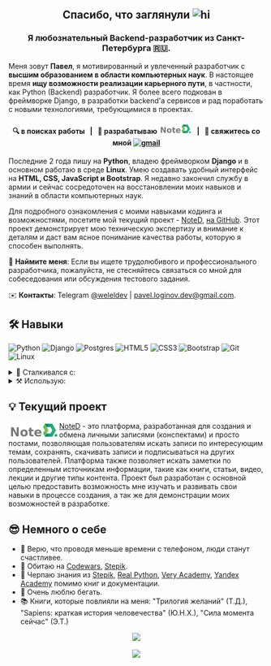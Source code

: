 <!-- <p align="center"><img src="imgs/cover.jpeg" alt="cover" width="700" /></p> -->

<h2 align="center">
  Спасибо, что заглянули <img alt="hi" src="https://raw.githubusercontent.com/aemmadi/aemmadi/master/wave.gif" width="36"/>
</h2>


<!-- <img align="right" alt="Mark" src="imgs/WATNEY.png" height="340" /> -->

<h3 align="center">Я любознательный Backend-разработчик из Санкт-Петербурга 🇷🇺.</h3>

Меня зовут **Павел**, я мотивированный и увлеченный разработчик с **высшим образованием в области компьютерных наук**. В настоящее время **ищу возможности реализации карьерного пути**, в частности, как Python (Backend) разработчик. Я более всего подкован в фреймворке Django, в разработки backend'а сервисов и рад поработать с новыми технологиями, требующимися в проектах.

<h4 align="center">🔍 в поисках работы &nbsp; | &nbsp; 🌱 разрабатываю <a href="https://github.com/welel/noted" _target="blank"><img alt="noted_logo" src="imgs/noted_logo2.png" width="65"/></a> &nbsp; | &nbsp; 💬 свяжитесь со мной <a href="mailto:pavel.loginov.dev@gmail.com" ><img src="https://img.shields.io/badge/-gmail-informational?style=flat&logo=gmail" alt="gmail"/></a></h4>

Последние 2 года пишу на **Python**, владею фреймворком **Django** и в основном работаю в среде **Linux**. Умею создавать удобный интерфейс на **HTML, CSS, JavaScript и Bootstrap**. Я недавно закончил службу в армии и сейчас сосредоточен на восстановлении моих навыков и знаний в области компьютерных наук.

Для подробного ознакомления с моими навыками кодинга и возможностями, посетите мой текущий проект - [NoteD](https://welel-noted.site/en/), [на GitHub](https://github.com/welel/noted). Этот проект демонстрирует мою техническую экспертизу и внимание к деталям и даст вам ясное понимание качества работы, которую я способен выполнять.

👔 **Наймите меня**: Если вы ищете трудолюбивого и профессионального разработчика, пожалуйста, не стесняйтесь связаться со мной для собеседования или обсуждения тестового задания.

:envelope: **Контакты**: Telegram [@weleldev](https://t.me/weleldev) | pavel.loginov.dev@gmail.com.

## 🛠️ Навыки

![Python](https://img.shields.io/badge/python-3670A0?style=for-the-badge&logo=python&logoColor=ffdd54)
![Django](https://img.shields.io/badge/django-%23092E20.svg?style=for-the-badge&logo=django&logoColor=white)
![Postgres](https://img.shields.io/badge/postgres-%23316192.svg?style=for-the-badge&logo=postgresql&logoColor=white)
![HTML5](https://img.shields.io/badge/html5-%23E34F26.svg?style=for-the-badge&logo=html5&logoColor=white)
![CSS3](https://img.shields.io/badge/css3-%231572B6.svg?style=for-the-badge&logo=css3&logoColor=white)
![Bootstrap](https://img.shields.io/badge/bootstrap-%23563D7C.svg?style=for-the-badge&logo=bootstrap&logoColor=white)
![Git](https://img.shields.io/badge/git-%23F05033.svg?style=for-the-badge&logo=git&logoColor=white)
![Linux](https://img.shields.io/badge/Linux-FCC624?style=for-the-badge&logo=linux&logoColor=black)

<details>
  <summary> 🔨 Сталкивался с:</summary>
  </br>
  <img src="https://img.shields.io/badge/nginx-%23009639.svg?style=for-the-badge&logo=nginx&logoColor=white" alt="nginx" />
  <img src="https://img.shields.io/badge/heroku-%23430098.svg?style=for-the-badge&logo=heroku&logoColor=white" alt="Heroku" />
  <img src="https://img.shields.io/badge/gunicorn-%298729.svg?style=for-the-badge&logo=gunicorn&logoColor=white" alt="Gunicorn" />
  <img src="https://img.shields.io/badge/java-%23ED8B00.svg?style=for-the-badge&logo=java&logoColor=white" alt="Java" />
  <img src="https://img.shields.io/badge/TensorFlow-%23FF6F00.svg?style=for-the-badge&logo=TensorFlow&logoColor=white" alt="TensorFlow" />
  <img src="https://img.shields.io/badge/Keras-%23D00000.svg?style=for-the-badge&logo=Keras&logoColor=white" alt="Keras" />
  <img src="https://img.shields.io/badge/Android-3DDC84?style=for-the-badge&logo=android&logoColor=white" alt="Android" />
  <img src="https://img.shields.io/badge/go-%2300ADD8.svg?style=for-the-badge&logo=go&logoColor=white" alt="Go" />
</details>

<details>
  <summary> ⚒️ Использую:</summary>
  </br>
  <img src="https://img.shields.io/badge/jupyter-%23FA0F00.svg?style=for-the-badge&logo=jupyter&logoColor=white" alt="Jupyter Notebook" />
  <img src="https://img.shields.io/badge/Visual%20Studio%20Code-0078d7.svg?style=for-the-badge&logo=visual-studio-code&logoColor=white" alt="Visual Studio Code" />
  <img src="https://img.shields.io/badge/markdown-%23000000.svg?style=for-the-badge&logo=markdown&logoColor=white" alt="Markdown" />
  <img src="https://img.shields.io/badge/Obsidian-%23483699.svg?style=for-the-badge&logo=obsidian&logoColor=white" alt="Obsidian" />
  <img src="https://img.shields.io/badge/Miro-%23F2CA02.svg?style=for-the-badge&logo=miro&logoColor=black" alt="Miro" />
  <img src="https://img.shields.io/badge/colab-%23F46800.svg?style=for-the-badge&logo=googlecolab&logoColor=white" alt="Colab" />
  <img src="https://img.shields.io/badge/adobe%20photoshop-%2331A8FF.svg?style=for-the-badge&logo=adobe%20photoshop&logoColor=white" alt="Adobe Photoshop]" />
</details>


## 💡 Текущий проект

<a href="https://github.com/welel/noted" _target="blank"><img alt="noted_logo" src="imgs/noted_logo2.png" width="100" align="left" /></a>

[NoteD](https://github.com/welel/noted) - это платформа, разработанная для создания и обмена личными записями (конспектами) и просто постами, позволяющая пользователям искать записи по интересующим темам, сохранять, скачивать записи и подписываться на других пользователей. Платформа также позволяет искать заметки по определенным источникам информации, такие как книги, статьи, видео, лекции и другие типы контента. Проект был разработан с основной целью предоставить возможность мне изучать и развивать свои навыки в процессе создания, а так же для демонстрации моих возможностей в разработке.

## 😎 Немного о себе
* 📱 Верю, что проводя меньше времени с телефоном, люди станут счастливее.
* 🚀 Обитаю на [Codewars](https://www.codewars.com/users/-welel-), [Stepik](https://stepik.org/users/45294126).
* 📓 Черпаю знания из [Stepik](https://stepik.org/), [Real Python](https://realpython.com/), [Very Academy](https://www.youtube.com/channel/UC1mxuk7tuQT2D0qTMgKji3w), [Yandex Academy](https://www.youtube.com/c/%D0%90%D0%BA%D0%B0%D0%B4%D0%B5%D0%BC%D0%B8%D1%8F%D0%AF%D0%BD%D0%B4%D0%B5%D0%BA%D1%81%D0%B0/about) помимо книг и документации.
* 🏃 Очень люблю бегать.
* 📚 Книги, которые повлияли на меня: "Трилогия желаний" (Т.Д.), "Sapiens: краткая история человечества" (Ю.Н.Х.), "Сила момента сейчас" (Э.Т.)

<p align="center"><img src="https://streak-stats.demolab.com?user=welel&theme=flag-india&hide_border=true&locale=ru&date_format=j%20M%5B%20Y%5D&background=DD272700&stroke=0211DD" atl="commits_stat" width="420"/></p>

<p align="center"><img src="https://komarev.com/ghpvc/?username=welel&color=orange"></p>
